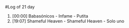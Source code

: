 #Log of 21 day

1. [00:00] Babasónicos - Infame - Putita
1. [19:07] Shameful Heaven - Shameful Heaven - Solo uno
